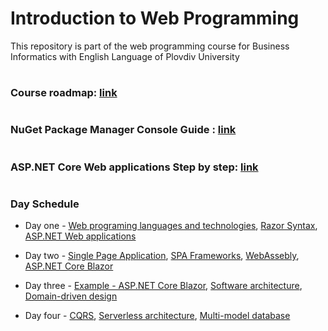 # Introduction to Web Programming
This repository is part of the web programming course for Business Informatics with English Language of Plovdiv University


#
### Course roadmap: [link](https://github.com/pkyurkchiev/web-programming-biel/tree/master/documentations/roadmap-wp.mup.png)


#
### NuGet Package Manager Console Guide : [link](https://github.com/pkyurkchiev/web-programming-biel/tree/master/documentations/nuget-console.md)


#
### ASP.NET Core Web applications Step by step: [link](https://github.com/pkyurkchiev/web-programming-biel/tree/master/documentations/how-to-start.md)


#
### Day Schedule

* Day one - [Web programing languages and technologies](https://github.com/pkyurkchiev/web-programming-biel/blob/master/presentations/Lecture-01.pdf), [Razor Syntax](https://github.com/pkyurkchiev/web-programming-biel/blob/master/presentations/Lecture-02.pdf), [ASP.NET Web applications](https://github.com/pkyurkchiev/web-programming-biel/blob/master/presentations/Lecture-03.pdf)

* Day two - [Single Page Application](https://github.com/pkyurkchiev/web-programming-biel/blob/master/presentations/Lecture-04.pdf), [SPA Frameworks](https://github.com/pkyurkchiev/web-programming-biel/blob/master/presentations/Lecture-05.pdf), [WebAssebly](https://github.com/pkyurkchiev/web-programming-biel/blob/master/presentations/Lecture-06.pdf), [ASP.NET Core Blazor](https://github.com/pkyurkchiev/web-programming-biel/blob/master/presentations/Lecture-07.pdf)

* Day three - [Example - ASP.NET Core Blazor](https://github.com/pkyurkchiev/web-programming-biel/tree/master/examples/BlazorBaseProject), [Software architecture](https://github.com/pkyurkchiev/web-programming-biel/blob/master/presentations/Lecture-08.pdf), [Domain-driven design](https://github.com/pkyurkchiev/web-programming-biel/blob/master/presentations/Lecture-09.pdf)

* Day four - [CQRS](https://github.com/pkyurkchiev/web-programming-biel/blob/master/presentations/Lecture-10.pdf), [Serverless architecture](https://github.com/pkyurkchiev/web-programming-biel/blob/master/presentations/Lecture-11.pdf), [Multi-model database](https://github.com/pkyurkchiev/web-programming-biel/blob/master/presentations/Lecture-12.pdf)